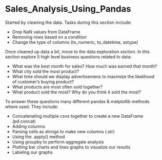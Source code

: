 # Sales_Analysis_Using_Pandas


Started by cleaning the data. Tasks during this section include:
- Drop NaN values from DataFrame
- Removing rows based on a condition
- Change the type of columns (to_numeric, to_datetime, astype)

Once cleaned up data a bit, move to the data exploration section. In this section explore 5 high level business questions related to data:
- What was the best month for sales? How much was earned that month?
- What city sold the most product?
- What time should we display advertisemens to maximize the likelihood of customer’s buying product?
- What products are most often sold together?
- What product sold the most? Why do you think it sold the most?

To answer these questions many different pandas & matplotlib methods where used. They include:
- Concatenating multiple csvs together to create a new DataFrame (pd.concat)
- Adding columns
- Parsing cells as strings to make new columns (.str)
- Using the .apply() method
- Using groupby to perform aggregate analysis
- Plotting bar charts and lines graphs to visualize our results
- Labeling our graphs
